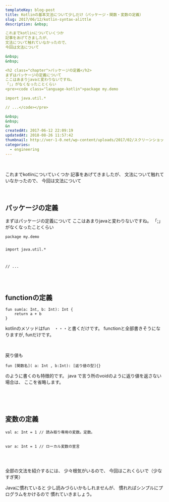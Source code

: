 ```yaml
---
templateKey: blog-post
title: Kotlinの基本文法について少しだけ（パッケージ・関数・変数の定義）
slug: 2017/06/12/kotlin-syntax-alittle
description: &nbsp;

これまでkotlinについていくつか
記事をあげてきましたが、
文法について触れていなかったので、
今回は文法について

&nbsp;
&nbsp;

<h2 class="chapter">パッケージの定義</h2>
まずはパッケージの定義について
ここはあまりjavaと変わりないですね。
「;」がなくなったことくらい
<pre><code class="language-kotlin">package my.demo

import java.util.*

// ...</code></pre>

&nbsp;
&nbsp;
&n
createdAt: 2017-06-12 22:09:19
updatedAt: 2018-08-26 11:57:42
thumbnail: http://ver-1-0.net/wp-content/uploads/2017/02/スクリーンショット-2017-02-05-22.49.48.png
categories: 
  - engineering
---
```


&nbsp;

これまでkotlinについていくつか
記事をあげてきましたが、
文法について触れていなかったので、
今回は文法について

&nbsp;
&nbsp;

<h2 class="chapter">パッケージの定義</h2>
まずはパッケージの定義について
ここはあまりjavaと変わりないですね。
「;」がなくなったことくらい
<pre><code class="language-kotlin">package my.demo

import java.util.*

// ...</code></pre>

&nbsp;
&nbsp;
&nbsp;
<h2 class="chapter">functionの定義</h2>
<pre><code class="language-kotlin">fun sum(a: Int, b: Int): Int {
    return a + b
}</code></pre>
kotlinのメソッドはfun　・・・と書くだけです。
functionと全部書きそうになりますが,
funだけです。

&nbsp;
&nbsp;

戻り値も
<pre><code class="language-kotlin">fun [関数名]( a: Int , b:Int): [返り値の型]{}
</code></pre>
のように書くのも特徴的です。
java で言う所のvoidのように返り値を返さない場合は、
ここを省略します。

&nbsp;

&nbsp;
<h2 class="chapter">変数の定義</h2>
<pre><code class="language-kotlin">val a: Int = 1 // 読み取り専用の変数。定数。

var a: Int = 1 // ローカル変数の宣言
</code></pre>

&nbsp;
&nbsp;

全部の文法を紹介するには、
少々根気がいるので、
今回はこれくらいで（少なすぎ笑）

Javaに慣れていると
少し読みづらいかもしれませんが、
慣れればシンプルにプログラムをかけるので
慣れていきましょう。
